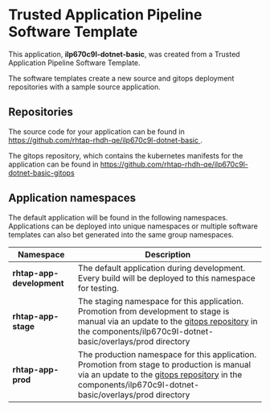 # Trusted Application Pipeline Software Template

This application, **ilp670c9l-dotnet-basic**, was created from a Trusted Application Pipeline Software Template.

The software templates create a new source and gitops deployment repositories with a sample source application. 

## Repositories

The source code for your application can be found in [https://github.com/rhtap-rhdh-qe/ilp670c9l-dotnet-basic ](https://github.com/rhtap-rhdh-qe/ilp670c9l-dotnet-basic ).
 
The gitops repository, which contains the kubernetes manifests for the application can be found in 
[https://github.com/rhtap-rhdh-qe/ilp670c9l-dotnet-basic-gitops ](https://github.com/rhtap-rhdh-qe/ilp670c9l-dotnet-basic-gitops ) 

## Application namespaces 

The default application will be found in the following namespaces. Applications can be deployed into unique namespaces or multiple software templates can also bet generated into the same group namespaces.  

|  Namespace   |  Description   |  
| -------- | -------- |   
| **rhtap-app-development** | The default application during development. Every build will be deployed to this namespace for testing. | 
| **rhtap-app-stage** | The staging namespace for this application. Promotion from development to stage is manual via an update to the [gitops repository](https://github.com/rhtap-rhdh-qe/ilp670c9l-dotnet-basic-gitops ) in the components/ilp670c9l-dotnet-basic/overlays/prod directory |  
| **rhtap-app-prod** | The production namespace for this application. Promotion from stage to production is manual via an update to the [gitops repository](https://github.com/rhtap-rhdh-qe/ilp670c9l-dotnet-basic-gitops ) in the components/ilp670c9l-dotnet-basic/overlays/prod directory | 